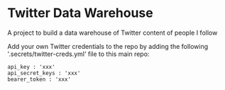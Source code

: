 # Twitter Data Warehouse

A project to build a data warehouse of Twitter content of people I follow

Add your own Twitter credentials to the repo by adding the following '.secrets/twitter-creds.yml' file to this main repo:

```
api_key : 'xxx'
api_secret_keys : 'xxx'
bearer_token : 'xxx'
```
